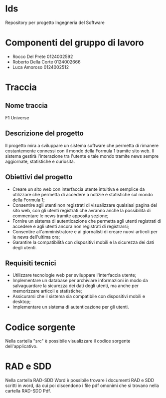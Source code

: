 # Ids
Repository per progetto Ingegneria del Software

# Componenti del gruppo di lavoro
- Rocco Del Prete 0124002592
- Roberto Della Corte 0124002666
- Luca Amoroso 0124002512

# Traccia
## Nome traccia
F1 Universe

## Descrizione del progetto
Il progetto mira a sviluppare un sistema software che permetta di rimanere costantemente connessi con il mondo della Formula 1 tramite sito web.
Il sistema gestirà l'interazione tra l'utente e tale mondo tramite news sempre aggiornate, statistiche e curiosità.

## Obiettivi del progetto
- Creare un sito web con interfaccia utente intuitiva e semplice da utilizzare che permetta di accedere a notizie e statistiche sul mondo della Formula 1;
- Consentire agli utenti non registrati di visualizzare qualsiasi pagina del sito web, con gli utenti registrati che avranno anche la possibilità di commentare le news tramite apposita sezione;
- Fornire un sistema di autenticazione che permetta agli utenti registrati di accedere e agli utenti ancora non registrati di registrarsi;
- Consentire all'amministratore e ai giornalisti di creare nuovi articoli per le news dell'ultima ora;
- Garantire la compatibilità con dispositivi mobili e la sicurezza dei dati degli utenti.

## Requisiti tecnici
- Utilizzare tecnologie web per sviluppare l'interfaccia utente;
- Implementare un database per archiviare informazioni in modo da salvaguardare la sicurezza dei dati degli utenti, ma anche per memorizzare articoli e statistiche;
- Assicurarsi che il sistema sia compatibile con dispositivi mobili e desktop;
- Implementare un sistema di autenticazione per gli utenti.

# Codice sorgente
Nella cartella "src" è possibile visualizzare il codice sorgente dell'applicativo.

# RAD e SDD
Nella cartella RAD-SDD Word è possibile trovare i documenti RAD e SDD scritti in word, da cui poi discendono i file pdf omonimi che si trovano nella cartella RAD-SDD Pdf.

